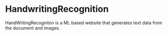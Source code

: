 # HandwritingRecognition
HandWritingRecogniton is a ML based website that generates text data from the document and images.
